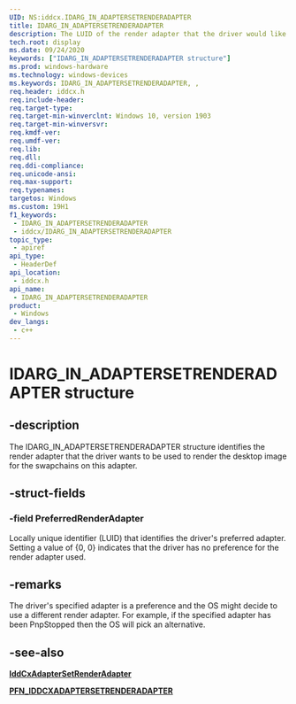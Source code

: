 ```yaml
---
UID: NS:iddcx.IDARG_IN_ADAPTERSETRENDERADAPTER
title: IDARG_IN_ADAPTERSETRENDERADAPTER
description: The LUID of the render adapter that the driver would like to be used to rendered the desktop image for the swapchains on this adapter.
tech.root: display
ms.date: 09/24/2020
keywords: ["IDARG_IN_ADAPTERSETRENDERADAPTER structure"]
ms.prod: windows-hardware
ms.technology: windows-devices
ms.keywords: IDARG_IN_ADAPTERSETRENDERADAPTER, ,
req.header: iddcx.h
req.include-header: 
req.target-type: 
req.target-min-winverclnt: Windows 10, version 1903
req.target-min-winversvr: 
req.kmdf-ver: 
req.umdf-ver: 
req.lib: 
req.dll: 
req.ddi-compliance: 
req.unicode-ansi: 
req.max-support: 
req.typenames: 
targetos: Windows
ms.custom: 19H1
f1_keywords:
 - IDARG_IN_ADAPTERSETRENDERADAPTER
 - iddcx/IDARG_IN_ADAPTERSETRENDERADAPTER
topic_type:
 - apiref
api_type:
 - HeaderDef
api_location:
 - iddcx.h
api_name:
 - IDARG_IN_ADAPTERSETRENDERADAPTER
product:
 - Windows
dev_langs:
 - c++
---
```


# IDARG_IN_ADAPTERSETRENDERADAPTER structure

## -description

The IDARG_IN_ADAPTERSETRENDERADAPTER structure identifies the render adapter that the driver wants to be used to render the desktop image for the swapchains on this adapter.

## -struct-fields

### -field PreferredRenderAdapter

Locally unique identifier (LUID) that identifies the driver's preferred adapter. Setting a value of {0, 0} indicates that the driver has no preference for the render adapter used.

## -remarks

The driver's specified adapter is a preference and the OS might decide to use a different render adapter. For example, if the specified adapter has been PnpStopped then the OS will pick an alternative.

## -see-also

[**IddCxAdapterSetRenderAdapter**](nf-iddcx-iddcxadaptersetrenderadapter.md)

[**PFN_IDDCXADAPTERSETRENDERADAPTER**](nc-iddcx-pfn_iddcxadaptersetrenderadapter.md)
